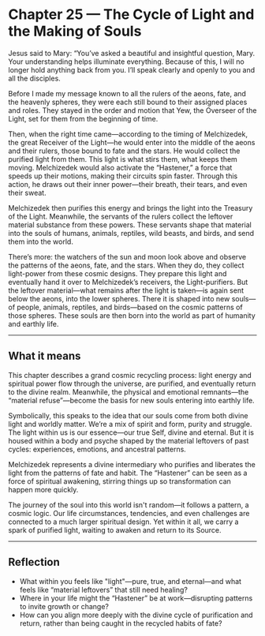 # Chapter 25 — The Cycle of Light and the Making of Souls

Jesus said to Mary: “You’ve asked a beautiful and insightful question, Mary. Your understanding helps illuminate everything. Because of this, I will no longer hold anything back from you. I’ll speak clearly and openly to you and all the disciples.

Before I made my message known to all the rulers of the aeons, fate, and the heavenly spheres, they were each still bound to their assigned places and roles. They stayed in the order and motion that Yew, the Overseer of the Light, set for them from the beginning of time.

Then, when the right time came—according to the timing of Melchizedek, the great Receiver of the Light—he would enter into the middle of the aeons and their rulers, those bound to fate and the stars. He would collect the purified light from them. This light is what stirs them, what keeps them moving. Melchizedek would also activate the “Hastener,” a force that speeds up their motions, making their circuits spin faster. Through this action, he draws out their inner power—their breath, their tears, and even their sweat.

Melchizedek then purifies this energy and brings the light into the Treasury of the Light. Meanwhile, the servants of the rulers collect the leftover material substance from these powers. These servants shape that material into the souls of humans, animals, reptiles, wild beasts, and birds, and send them into the world.

There’s more: the watchers of the sun and moon look above and observe the patterns of the aeons, fate, and the stars. When they do, they collect light-power from these cosmic designs. They prepare this light and eventually hand it over to Melchizedek’s receivers, the Light-purifiers. But the leftover material—what remains after the light is taken—is again sent below the aeons, into the lower spheres. There it is shaped into new souls—of people, animals, reptiles, and birds—based on the cosmic patterns of those spheres. These souls are then born into the world as part of humanity and earthly life.

---

## What it means

This chapter describes a grand cosmic recycling process: light energy and spiritual power flow through the universe, are purified, and eventually return to the divine realm. Meanwhile, the physical and emotional remnants—the “material refuse”—become the basis for new souls entering into earthly life.

Symbolically, this speaks to the idea that our souls come from both divine light and worldly matter. We’re a mix of spirit and form, purity and struggle. The light within us is our essence—our true Self, divine and eternal. But it is housed within a body and psyche shaped by the material leftovers of past cycles: experiences, emotions, and ancestral patterns.

Melchizedek represents a divine intermediary who purifies and liberates the light from the patterns of fate and habit. The “Hastener” can be seen as a force of spiritual awakening, stirring things up so transformation can happen more quickly.

The journey of the soul into this world isn't random—it follows a pattern, a cosmic logic. Our life circumstances, tendencies, and even challenges are connected to a much larger spiritual design. Yet within it all, we carry a spark of purified light, waiting to awaken and return to its Source.

---

## Reflection

* What within you feels like "light"—pure, true, and eternal—and what feels like “material leftovers” that still need healing?
* Where in your life might the “Hastener” be at work—disrupting patterns to invite growth or change?
* How can you align more deeply with the divine cycle of purification and return, rather than being caught in the recycled habits of fate?
